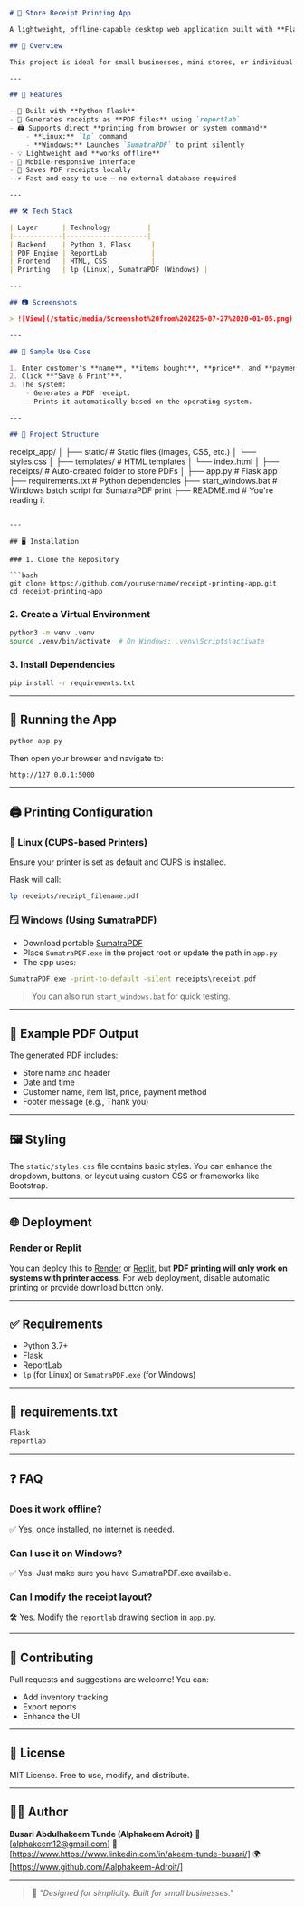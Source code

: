 ```markdown
# 🧾 Store Receipt Printing App

A lightweight, offline-capable desktop web application built with **Flask** that lets you collect customer purchase data, generate clean PDF receipts using **ReportLab**, and send them to a **thermal printer or any default system printer**.

## 📌 Overview

This project is ideal for small businesses, mini stores, or individual entrepreneurs who want a **simple, fast, and local receipt generation system**. The app collects transaction data from a web form and outputs a printable PDF receipt.

---

## 🚀 Features

- 🔧 Built with **Python Flask**
- 📄 Generates receipts as **PDF files** using `reportlab`
- 🖨️ Supports direct **printing from browser or system command**
    - **Linux:** `lp` command
    - **Windows:** Launches `SumatraPDF` to print silently
- 💡 Lightweight and **works offline**
- 📱 Mobile-responsive interface
- 📂 Saves PDF receipts locally
- ⚡ Fast and easy to use — no external database required

---

## 🛠️ Tech Stack

| Layer      | Technology         |
|------------|--------------------|
| Backend    | Python 3, Flask     |
| PDF Engine | ReportLab           |
| Frontend   | HTML, CSS           |
| Printing   | lp (Linux), SumatraPDF (Windows) |

---

## 📷 Screenshots

> ![View](/static/media/Screenshot%20from%202025-07-27%2020-01-05.png)

---

## 🧾 Sample Use Case

1. Enter customer's **name**, **items bought**, **price**, and **payment method**.
2. Click **"Save & Print"**.
3. The system:
    - Generates a PDF receipt.
    - Prints it automatically based on the operating system.

---

## 📂 Project Structure

```

receipt\_app/
│
├── static/                   # Static files (images, CSS, etc.)
│   └── styles.css
│
├── templates/                # HTML templates
│   └── index.html
│
├── receipts/                 # Auto-created folder to store PDFs
│
├── app.py                    # Flask app
├── requirements.txt          # Python dependencies
├── start\_windows.bat         # Windows batch script for SumatraPDF print
├── README.md                 # You're reading it

````

---

## 🖥️ Installation

### 1. Clone the Repository

```bash
git clone https://github.com/yourusername/receipt-printing-app.git
cd receipt-printing-app
````

### 2. Create a Virtual Environment

```bash
python3 -m venv .venv
source .venv/bin/activate  # On Windows: .venv\Scripts\activate
```

### 3. Install Dependencies

```bash
pip install -r requirements.txt
```

---

## 🔧 Running the App

```bash
python app.py
```

Then open your browser and navigate to:

```
http://127.0.0.1:5000
```

---

## 🖨️ Printing Configuration

### 🐧 Linux (CUPS-based Printers)

Ensure your printer is set as default and CUPS is installed.

Flask will call:

```bash
lp receipts/receipt_filename.pdf
```

### 🪟 Windows (Using SumatraPDF)

* Download portable [SumatraPDF](https://www.sumatrapdfreader.org/download-free-pdf-viewer.html)
* Place `SumatraPDF.exe` in the project root or update the path in `app.py`
* The app uses:

```cmd
SumatraPDF.exe -print-to-default -silent receipts\receipt.pdf
```

> You can also run `start_windows.bat` for quick testing.

---

## 🧪 Example PDF Output

The generated PDF includes:

* Store name and header
* Date and time
* Customer name, item list, price, payment method
* Footer message (e.g., Thank you)

---

## 🖼️ Styling

The `static/styles.css` file contains basic styles. You can enhance the dropdown, buttons, or layout using custom CSS or frameworks like Bootstrap.

---

## 🌐 Deployment

### Render or Replit

You can deploy this to [Render](https://render.com) or [Replit](https://replit.com), but **PDF printing will only work on systems with printer access**. For web deployment, disable automatic printing or provide download button only.

---

## ✅ Requirements

* Python 3.7+
* Flask
* ReportLab
* `lp` (for Linux) or `SumatraPDF.exe` (for Windows)

---

## 📄 requirements.txt

```txt
Flask
reportlab
```

---

## ❓ FAQ

### Does it work offline?

✅ Yes, once installed, no internet is needed.

### Can I use it on Windows?

✅ Yes. Just make sure you have SumatraPDF.exe available.

### Can I modify the receipt layout?

🛠️ Yes. Modify the `reportlab` drawing section in `app.py`.

---

## 🤝 Contributing

Pull requests and suggestions are welcome! You can:

* Add inventory tracking
* Export reports
* Enhance the UI

---

## 📜 License

MIT License. Free to use, modify, and distribute.

---

## 👨‍💻 Author

**Busari Abdulhakeem Tunde (Alphakeem Adroit)**
📧 \[alphakeem12@gmail.com]
🔗 \[https://www.https://www.linkedin.com/in/akeem-tunde-busari/]
🌍 \[https://www.github.com/Aalphakeem-Adroit/]

---

> 💬 *"Designed for simplicity. Built for small businesses."*

